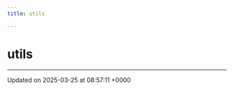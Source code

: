 ```yaml
---
title: utils

---
```


# utils








-------------------------------

Updated on 2025-03-25 at 08:57:11 +0000